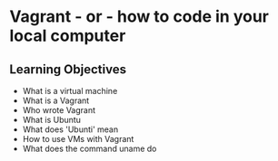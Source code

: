 # Vagrant - or - how to code in your local computer
## Learning Objectives

* What is a virtual machine
* What is a Vagrant
* Who wrote Vagrant
* What is Ubuntu
* What does 'Ubunti' mean
* How to use VMs with Vagrant
* What does the command uname do

